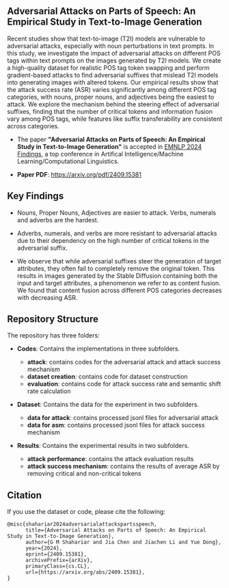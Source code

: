 ## Adversarial Attacks on Parts of Speech: An Empirical Study in Text-to-Image Generation

Recent studies show that text-to-image (T2I) models are vulnerable to adversarial attacks, especially with 
noun perturbations in text prompts. In this study, we investigate the impact of adversarial attacks on different 
POS tags within text prompts on the images generated by T2I models. We create a high-quality dataset for 
realistic POS tag token swapping and perform gradient-based attacks to find adversarial suffixes that mislead 
T2I models into generating images with altered tokens. Our empirical results show that the attack success rate 
(ASR) varies significantly among different POS tag categories, with nouns, proper nouns, and adjectives being 
the easiest to attack. We explore the mechanism behind the steering effect of adversarial suffixes, finding 
that the number of critical tokens and information fusion vary among POS tags, while features like suffix 
transferability are consistent across categories.

- The paper **"Adversarial Attacks on Parts of Speech: An Empirical Study in Text-to-Image Generation"** is accepted in [EMNLP 2024 Findings](https://2024.emnlp.org/), a top conference in Artifical Intelligence/Machine Learning/Computational Linguistics.

- **Paper PDF**: https://arxiv.org/pdf/2409.15381


## Key Findings

+ Nouns, Proper Nouns, Adjectives are easier to attack. Verbs, numerals and adverbs are the hardest.


+ Adverbs, numerals, and verbs are more resistant to adversarial attacks due to their dependency on
the high number of critical tokens in the adversarial suffix.


+ We observe that while adversarial suffixes steer the generation of target attributes, they often fail to completely remove the
original token. This results in images generated by the Stable Diffusion containing both the input and target attributes, a phenomenon we refer to
as content fusion. We found that content fusion across different POS categories decreases with decreasing ASR.

## Repository Structure

The repository has three folders:

+ **Codes**: Contains the implementations in three subfolders.
	
	- **attack**: contains codes for the adversarial attack and attack success mechanism 
	- **dataset creation**: contains code for dataset construction
	- **evaluation**: contains code for attack success rate and semantic shift rate calculation

+ **Dataset**: Contains the data for the experiment in two subfolders.
	
	- **data for attack**: contains processed jsonl files for adversarial attack
	- **data for asm**: contains processed jsonl files for attack success mechanism 

+ **Results**: Contains the experimental results in two subfolders.
    
	- **attack performance**: contains the attack evaluation results
	- **attack success mechanism**: contains the results of average ASR by removing critical and non-critical tokens


## Citation
If you use the dataset or code, please cite the following:
```
@misc{shahariar2024adversarialattackspartsspeech,
      title={Adversarial Attacks on Parts of Speech: An Empirical Study in Text-to-Image Generation}, 
      author={G M Shahariar and Jia Chen and Jiachen Li and Yue Dong},
      year={2024},
      eprint={2409.15381},
      archivePrefix={arXiv},
      primaryClass={cs.CL},
      url={https://arxiv.org/abs/2409.15381}, 
}
```